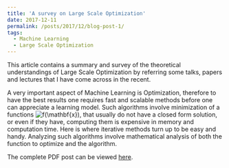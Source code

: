 ```yaml
---
title: 'A survey on Large Scale Optimization'
date: 2017-12-11
permalink: /posts/2017/12/blog-post-1/
tags:
  - Machine Learning
  - Large Scale Optimization
---
```


This article contains a summary and survey of the theoretical understandings of Large Scale Optimization by referring some talks, papers and lectures that I have come across in the recent.

A very important aspect of Machine Learning is Optimization, therefore to have the best results one requires fast and scalable methods before one can appreciate a learning model. Such algorithms involve minimization of a functions <img src="http://latex.codecogs.com/gif.latex?f(\mathbf{x})" title="f(\mathbf{x})" />, that usually do not have a closed form solution, or even if they have, computing them is expensive in memory and computation time. Here is where iterative methods turn up to be easy and handy. Analyzing such algorithms involve mathematical analysis of both the function to optimize and the algorithm.

The complete PDF post can be viewed [here](\files\largescaleopt.pdf).